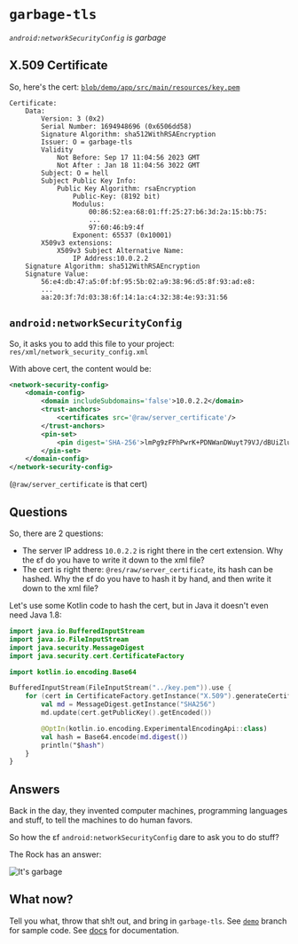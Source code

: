 <!--
==--==--==--==--==--==--==--==--==--==--==--==--==--==--==--==--

garbage-tls

Copyright (C) 2023  Anonymous



This program is free software: you can redistribute it and/or modify
it under the terms of the GNU Lesser General Public License as published by
the Free Software Foundation, either version 3 of the License, or
(at your option) any later version.

This program is distributed in the hope that it will be useful,
but WITHOUT ANY WARRANTY; without even the implied warranty of
MERCHANTABILITY or FITNESS FOR A PARTICULAR PURPOSE.  See the
GNU Lesser General Public License for more details.

You should have received a copy of the GNU Lesser General Public License
along with this program.  If not, see <https://www.gnu.org/licenses/>.

::--::--::--::--::--::--::--::--::--::--::--::--::--::--::--::--
-->

# `garbage-tls`

_`android:networkSecurityConfig` is garbage_

## X.509 Certificate

So, here's the cert: [`blob/demo/app/src/main/resources/key.pem`][cert-url]

```code
Certificate:
    Data:
        Version: 3 (0x2)
        Serial Number: 1694948696 (0x6506dd58)
        Signature Algorithm: sha512WithRSAEncryption
        Issuer: O = garbage-tls
        Validity
            Not Before: Sep 17 11:04:56 2023 GMT
            Not After : Jan 18 11:04:56 3022 GMT
        Subject: O = hell
        Subject Public Key Info:
            Public Key Algorithm: rsaEncryption
                Public-Key: (8192 bit)
                Modulus:
                    00:86:52:ea:68:01:ff:25:27:b6:3d:2a:15:bb:75:
                    ...
                    97:60:46:b9:4f
                Exponent: 65537 (0x10001)
        X509v3 extensions:
            X509v3 Subject Alternative Name:
                IP Address:10.0.2.2
    Signature Algorithm: sha512WithRSAEncryption
    Signature Value:
        56:e4:db:47:a5:0f:bf:95:5b:02:a9:38:96:d5:8f:93:ad:e8:
        ...
        aa:20:3f:7d:03:38:6f:14:1a:c4:32:38:4e:93:31:56
```

## `android:networkSecurityConfig`

So, it asks you to add this file to your project: `res/xml/network_security_config.xml`

With above cert, the content would be:

```xml
<network-security-config>
    <domain-config>
        <domain includeSubdomains='false'>10.0.2.2</domain>
        <trust-anchors>
            <certificates src='@raw/server_certificate'/>
        </trust-anchors>
        <pin-set>
            <pin digest='SHA-256'>lmPg9zFPhPwrK+PDNWanDWuyt79VJ/dBUiZlurjcyHc=</pin>
        </pin-set>
    </domain-config>
</network-security-config>
```

(`@raw/server_certificate` is that cert)

## Questions

So, there are 2 questions:

-   The server IP address `10.0.2.2` is right there in the cert extension.  Why the ɛf do you have to write it down to the xml file?
-   The cert is right there: `@res/raw/server_certificate`, its hash can be hashed.  Why the ɛf do you have to hash it by hand, and then write it down to the xml file?

Let's use some Kotlin code to hash the cert, but in Java it doesn't even need Java 1.8:

```kotlin
import java.io.BufferedInputStream
import java.io.FileInputStream
import java.security.MessageDigest
import java.security.cert.CertificateFactory

import kotlin.io.encoding.Base64

BufferedInputStream(FileInputStream("../key.pem")).use {
    for (cert in CertificateFactory.getInstance("X.509").generateCertificates(it)) {
        val md = MessageDigest.getInstance("SHA256")
        md.update(cert.getPublicKey().getEncoded())

        @OptIn(kotlin.io.encoding.ExperimentalEncodingApi::class)
        val hash = Base64.encode(md.digest())
        println("$hash")
    }
}
```

## Answers

Back in the day, they invented computer machines, programming languages and stuff, to tell the machines to do human favors.

So how the ɛf `android:networkSecurityConfig` dare to ask you to do stuff?

The Rock has an answer:

![It's garbage](../../raw/main/docs/images/its-garbage.png)

## What now?

Tell you what, throw that sh!t out, and bring in `garbage-tls`.  See [`demo`][demo-branch] branch for sample code.  See [docs](docs.md) for documentation.

[cert-url]: ../../blob/demo/app/src/main/resources/key.pem
[demo-branch]: ../../tree/demo
[wiki]: ../../wiki
